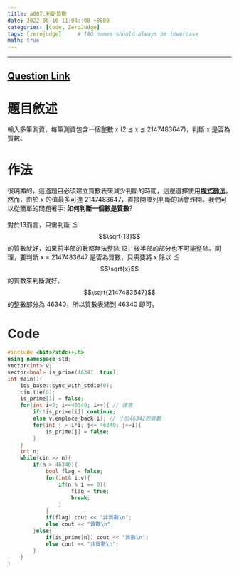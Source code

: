 ```yaml
---
title: a007:判斷質數
date: 2022-08-16 11:04::00 +0800
categories: [Code, ZeroJudge]
tags: [zerojudge]     # TAG names should always be lowercase
math: true
---
```


---
## [Question Link](https://zerojudge.tw/ShowProblem?problemid=a007 "a007:判斷質數")

**題目敘述**
===
輸入多筆測資，每筆測資包含一個整數 x (2 ≦ x ≦ 2147483647)，判斷 x 是否為質數。

**作法**
===
很明顯的，這道題目必須建立質數表來減少判斷的時間，這邊選擇使用[**埃式篩法**](https://zh.m.wikipedia.org/zh-tw/%E5%9F%83%E6%8B%89%E6%89%98%E6%96%AF%E7%89%B9%E5%B0%BC%E7%AD%9B%E6%B3%95)。然而，由於 x 的值最多可達 2147483647，直接開陣列判斷的話會炸開。我們可以從簡單的問題著手: **如何判斷一個數是質數**?
<br>
<br>
對於13而言，只需判斷 ≦ $$\sqrt{13}$$ 的質數就好，如果前半部的數都無法整除 13，後半部的部分也不可能整除。同理，要判斷 x = 2147483647 是否為質數，只需要將 x 除以 ≦ $$\sqrt{x}$$ 的質數來判斷就好。$$\sqrt{2147483647}$$ 的整數部分為 46340，所以質數表建到 46340 即可。 

**Code**
===

```cpp
#include <bits/stdc++.h>
using namespace std;
vector<int> v;
vector<bool> is_prime(46341, true);
int main(){
    ios_base::sync_with_stdio(0);
    cin.tie(0);
    is_prime[1] = false;
    for(int i=2; i<=46340; i++){ // 建表
        if(!is_prime[i]) continue;
        else v.emplace_back(i); // 小於46342的質數
        for(int j = i*i; j<= 46340; j+=i){
            is_prime[j] = false;
        }
    }
    int n;
    while(cin >> n){
        if(n > 46340){
            bool flag = false;
            for(int& i:v){
                if(n % i == 0){
                    flag = true;
                    break;
                }
            }
            if(flag) cout << "非質數\n";
            else cout << "質數\n";
        }else{
            if(is_prime[n]) cout << "質數\n";
            else cout << "非質數\n";
        }
    }
}
```